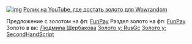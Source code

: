[![img](https://i.imgur.com/QCTD199.png)](https://www.youtube.com/watch?v=NDvhKQ47mLA)
[Ролик на YouTube, где достать золото для Wowrandom](https://youtu.be/NDvhKQ47mLA)

Предложение с золотом на фп: [FunPay](https://funpay.com/chips/offer?id=1169011-32-34-4450-18)
Раздел золото на фп: [FunPay](https://funpay.com/chips/34/)
Золото в вк: [Людмила Щербакова](https://vk.com/id719582569)
[Золото у: RusGc](https://funpay.com/users/2420921/)
[Золото у: SecondHandScript](https://funpay.com/users/1169011/)
